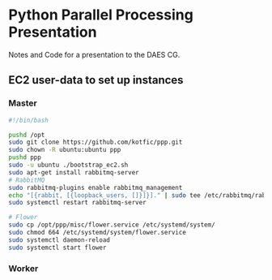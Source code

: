 # Python Parallel Processing Presentation

Notes and Code for a presentation to the DAES CG.

## EC2 user-data to set up instances

### Master
```sh
#!/bin/bash

pushd /opt
sudo git clone https://github.com/kotfic/ppp.git
sudo chown -R ubuntu:ubuntu ppp
pushd ppp
sudo -u ubuntu ./bootstrap_ec2.sh
sudo apt-get install rabbitmq-server
# RabbitMQ
sudo rabbitmq-plugins enable rabbitmq_management
echo "[{rabbit, [{loopback_users, []}]}]." | sudo tee /etc/rabbitmq/rabbitmq.config
sudo systemctl restart rabbitmq-server

# Flower
sudo cp /opt/ppp/misc/flower.service /etc/systemd/system/
sudo chmod 664 /etc/systemd/system/flower.service
sudo systemctl daemon-reload
sudo systemctl start flower
```

### Worker

